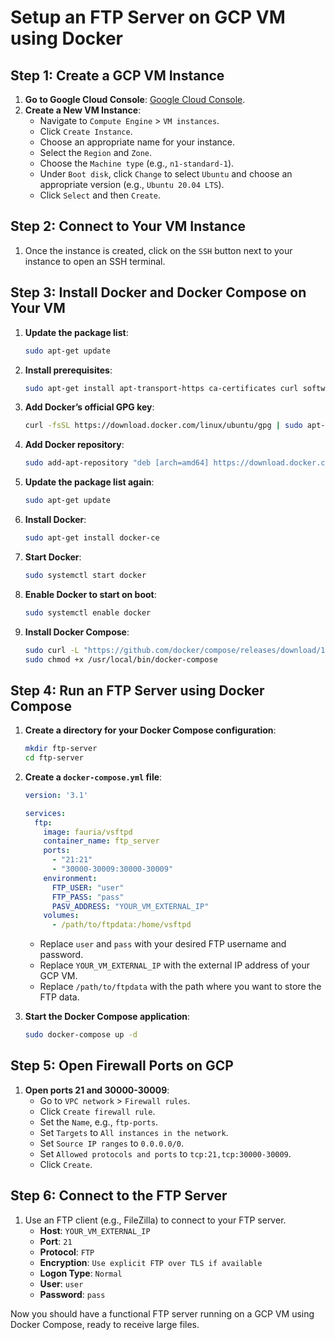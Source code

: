 
# Setup an FTP Server on GCP VM using Docker


## Step 1: Create a GCP VM Instance

1. **Go to Google Cloud Console**: [Google Cloud Console](https://console.cloud.google.com/).
2. **Create a New VM Instance**:
   - Navigate to `Compute Engine` > `VM instances`.
   - Click `Create Instance`.
   - Choose an appropriate name for your instance.
   - Select the `Region` and `Zone`.
   - Choose the `Machine type` (e.g., `n1-standard-1`).
   - Under `Boot disk`, click `Change` to select `Ubuntu` and choose an appropriate version (e.g., `Ubuntu 20.04 LTS`).
   - Click `Select` and then `Create`.

## Step 2: Connect to Your VM Instance

1. Once the instance is created, click on the `SSH` button next to your instance to open an SSH terminal.

## Step 3: Install Docker and Docker Compose on Your VM

1. **Update the package list**:
   ```bash
   sudo apt-get update
   ```

2. **Install prerequisites**:
   ```bash
   sudo apt-get install apt-transport-https ca-certificates curl software-properties-common
   ```

3. **Add Docker’s official GPG key**:
   ```bash
   curl -fsSL https://download.docker.com/linux/ubuntu/gpg | sudo apt-key add -
   ```

4. **Add Docker repository**:
   ```bash
   sudo add-apt-repository "deb [arch=amd64] https://download.docker.com/linux/ubuntu $(lsb_release -cs) stable"
   ```

5. **Update the package list again**:
   ```bash
   sudo apt-get update
   ```

6. **Install Docker**:
   ```bash
   sudo apt-get install docker-ce
   ```

7. **Start Docker**:
   ```bash
   sudo systemctl start docker
   ```

8. **Enable Docker to start on boot**:
   ```bash
   sudo systemctl enable docker
   ```

9. **Install Docker Compose**:
   ```bash
   sudo curl -L "https://github.com/docker/compose/releases/download/1.29.2/docker-compose-$(uname -s)-$(uname -m)" -o /usr/local/bin/docker-compose
   sudo chmod +x /usr/local/bin/docker-compose
   ```

## Step 4: Run an FTP Server using Docker Compose

1. **Create a directory for your Docker Compose configuration**:
   ```bash
   mkdir ftp-server
   cd ftp-server
   ```

2. **Create a `docker-compose.yml` file**:
   ```yaml
   version: '3.1'

   services:
     ftp:
       image: fauria/vsftpd
       container_name: ftp_server
       ports:
         - "21:21"
         - "30000-30009:30000-30009"
       environment:
         FTP_USER: "user"
         FTP_PASS: "pass"
         PASV_ADDRESS: "YOUR_VM_EXTERNAL_IP"
       volumes:
         - /path/to/ftpdata:/home/vsftpd
   ```

   - Replace `user` and `pass` with your desired FTP username and password.
   - Replace `YOUR_VM_EXTERNAL_IP` with the external IP address of your GCP VM.
   - Replace `/path/to/ftpdata` with the path where you want to store the FTP data.

3. **Start the Docker Compose application**:
   ```bash
   sudo docker-compose up -d
   ```

## Step 5: Open Firewall Ports on GCP

1. **Open ports 21 and 30000-30009**:
   - Go to `VPC network` > `Firewall rules`.
   - Click `Create firewall rule`.
   - Set the `Name`, e.g., `ftp-ports`.
   - Set `Targets` to `All instances in the network`.
   - Set `Source IP ranges` to `0.0.0.0/0`.
   - Set `Allowed protocols and ports` to `tcp:21,tcp:30000-30009`.
   - Click `Create`.

## Step 6: Connect to the FTP Server

1. Use an FTP client (e.g., FileZilla) to connect to your FTP server.
   - **Host**: `YOUR_VM_EXTERNAL_IP`
   - **Port**: `21`
   - **Protocol**: `FTP`
   - **Encryption**: `Use explicit FTP over TLS if available`
   - **Logon Type**: `Normal`
   - **User**: `user`
   - **Password**: `pass`

Now you should have a functional FTP server running on a GCP VM using Docker Compose, ready to receive large files.

